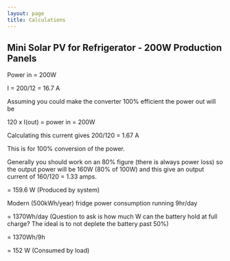 ```yaml
---
layout: page
title: Calculations 
---
```


## Mini Solar PV for Refrigerator - 200W Production Panels

Power in = 200W 

I = 200/12 = 16.7 A 

Assuming you could make the converter 100% efficient the power out will be 

120 x I(out) = power in = 200W 

Calculating this current gives 200/120 = 1.67 A 

This is for 100% conversion of the power.

Generally you should work on an 80% figure (there is always power loss) so the output power will be 160W 
(80% of 100W) and this give an output current of 160/120 = 1.33 amps.

= 159.6 W (Produced by system)

Modern (500kWh/year) fridge power consumption running 9hr/day

= 1370Wh/day (Question to ask is how much W can the battery hold at full charge? The ideal is to not deplete the battery past 50%)

= 1370Wh/9h 

= 152 W (Consumed by load)
